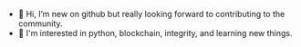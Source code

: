 - 👋 Hi, I’m new on github but really looking forward to contributing to the community. 
- 💞️ I'm interested in python, blockchain, integrity, and learning new things. 

<!---
ravnlabs/ravnlabs is a ✨ special ✨ repository because its `README.md` (this file) appears on your GitHub profile.
You can click the Preview link to take a look at your changes.
--->
